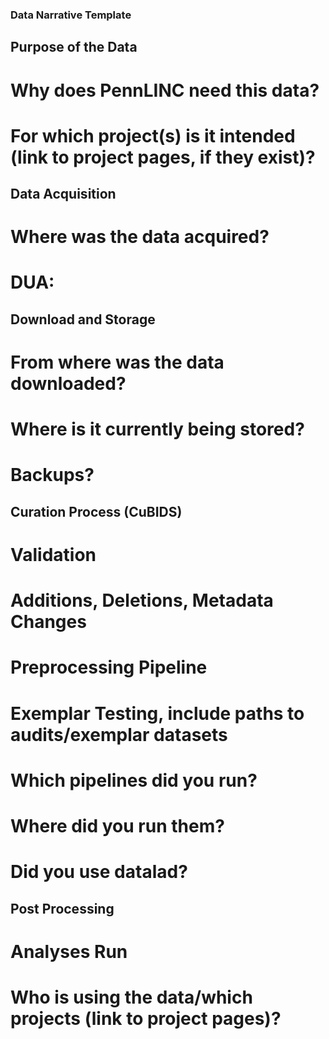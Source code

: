 ### Data Narrative Template 

## Purpose of the Data 

# Why does PennLINC need this data?

# For which project(s) is it intended (link to project pages, if they exist)? 

## Data Acquisition

# Where was the data acquired? 

# DUA: 

## Download and Storage 

# From where was the data downloaded?

# Where is it currently being stored? 

# Backups?

## Curation Process (CuBIDS)

# Validation

# Additions, Deletions, Metadata Changes

# Preprocessing Pipeline 

# Exemplar Testing, include paths to audits/exemplar datasets 

# Which pipelines did you run? 

# Where did you run them? 

# Did you use datalad? 

## Post Processing 

# Analyses Run 

# Who is using the data/which projects (link to project pages)? 
